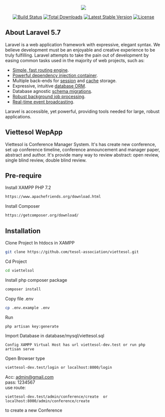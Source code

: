 <p align="center"><img src="https://laravel.com/assets/img/components/logo-laravel.svg"></p>

<p align="center">
<a href="https://travis-ci.org/laravel/framework"><img src="https://travis-ci.org/laravel/framework.svg" alt="Build Status"></a>
<a href="https://packagist.org/packages/laravel/framework"><img src="https://poser.pugx.org/laravel/framework/d/total.svg" alt="Total Downloads"></a>
<a href="https://packagist.org/packages/laravel/framework"><img src="https://poser.pugx.org/laravel/framework/v/stable.svg" alt="Latest Stable Version"></a>
<a href="https://packagist.org/packages/laravel/framework"><img src="https://poser.pugx.org/laravel/framework/license.svg" alt="License"></a>
</p>

## About Laravel 5.7

Laravel is a web application framework with expressive, elegant syntax. We believe development must be an enjoyable and creative experience to be truly fulfilling. Laravel attempts to take the pain out of development by easing common tasks used in the majority of web projects, such as:

- [Simple, fast routing engine](https://laravel.com/docs/routing).
- [Powerful dependency injection container](https://laravel.com/docs/container).
- Multiple back-ends for [session](https://laravel.com/docs/session) and [cache](https://laravel.com/docs/cache) storage.
- Expressive, intuitive [database ORM](https://laravel.com/docs/eloquent).
- Database agnostic [schema migrations](https://laravel.com/docs/migrations).
- [Robust background job processing](https://laravel.com/docs/queues).
- [Real-time event broadcasting](https://laravel.com/docs/broadcasting).

Laravel is accessible, yet powerful, providing tools needed for large, robust applications.

## Viettesol WepApp
 Viettesol is Conference Manager System. It's has create new conference, set up conference timeline, conference announcement and manager paper, abstract and author. It's provide many way to review abstract: open review, single blind review, double blind review. 
## Pre-require

Install XAMPP PHP 7.2
```bash
https://www.apachefriends.org/download.html
```

Install Composer
```bash
https://getcomposer.org/download/
```

## Installation

Clone Project In htdocs in XAMPP
```bash
git clone https://github.com/tesol-association/viettesol.git
```

Cd Project
```bash
cd viettelsol
```

Install php composer package
```bash
composer install
```
Copy file .env
```bash
cp .env.example .env
```
Run
```bash
php artisan key:generate
```
Import Database in database/mysql/viettesol.sql
```
Config XAMPP Virtual Host has url viettesol-dev.test or run php artisan serve
```

Open Browser type
```bash
viettesol-dev.test/login or localhost:8000/login
```
Acc: admin@gmail.com  
pass: 1234567  
use route:
```
viettesol-dev.test/admin/conference/create  or localhost:8000/admin/conference/create 
```
to create a new Conference
